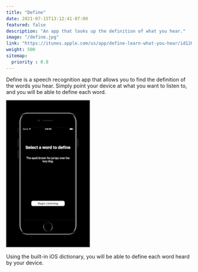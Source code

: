 ```yaml
---
title: "Define"
date: 2021-07-15T13:12:41-07:00
featured: false
description: "An app that looks up the definition of what you hear."
image: "/define.jpg"
link: "https://itunes.apple.com/us/app/define-learn-what-you-hear/id1203009013?mt=8"
weight: 500
sitemap:
  priority : 0.8
---
```


Define is a speech recognition app that allows you to find the definition of the words you hear.
Simply point your device at what you want to listen to, and you will be able to define each word.

![Define screenshot](/WordsScreenshot-iPhone7.png)

Using the built-in iOS dictionary, you will be able to define each word heard by your device.
